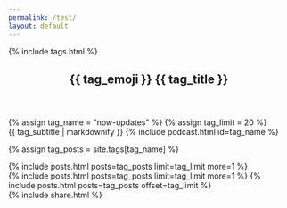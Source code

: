 ```yaml
---
permalink: /test/
layout: default
---
```


<article class="page">
{% include tags.html %}
<header><div class="header headerblack">
	<h1>{{ tag_emoji }}&nbsp;{{ tag_title }}</h1>
</div></header>
{% assign tag_name = "now-updates" %}
{% assign tag_limit = 20 %}
<div class="entry">
	{{ tag_subtitle | markdownify }}
	{% include podcast.html id=tag_name %}
</div>
</article>

{% assign tag_posts = site.tags[tag_name] %}

<article class="page"><div class="entry">
{% include posts.html posts=tag_posts limit=tag_limit more=1 %}
</div></article>

<article class="page"><div class="entry">
{% include posts.html posts=tag_posts limit=tag_limit more=1 %}
{% include posts.html posts=tag_posts offset=tag_limit %}</div>
<footer>
{% include share.html %}
</footer>
</article>